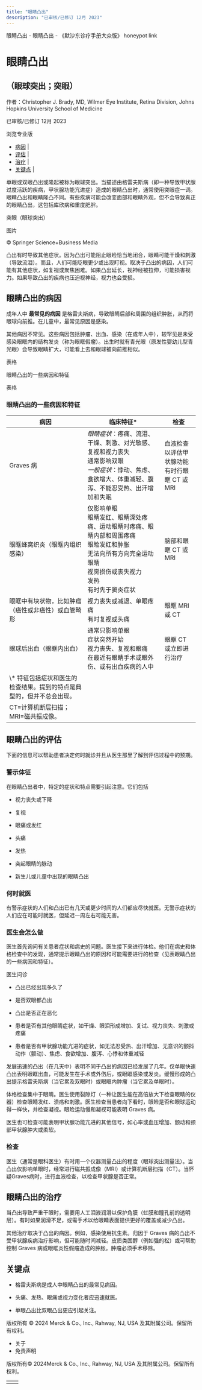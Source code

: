 ```yaml
---
title: "眼睛凸出"
description: "已审核/已修订 12月 2023"
---
```


﻿眼睛凸出 \- 眼睛凸出 \- 《默沙东诊疗手册大众版》 honeypot link

# 眼睛凸出

## （眼球突出；突眼）

作者：Christopher J. Brady, MD, Wilmer Eye Institute, Retina Division, Johns Hopkins
University School of Medicine

已审核/已修订 12月 2023

浏览专业版

- [病因](#病因_v6579003_zh) \|
- [评估](#评估_v6579007_zh) \|
- [治疗](#治疗_v6579120_zh) \|
- [关键点](#关键点_v6579124_zh) \|

单眼或双眼凸出或隆起被称为眼球突出。当描述由格雷夫斯病（即一种导致甲状腺过度活跃的疾病，甲状腺功能亢进症）造成的眼睛凸出时，通常使用突眼症一词。眼睛凸出和眼睛隆凸不同。有些疾病可能会改变面部和眼睛外观，但不会导致真正的眼睛凸出，这包括库欣病和重度肥胖。

突眼（眼球突出）



图片

© Springer Science+Business Media

凸出有时导致其他症状。因为凸出可能阻止眼睑恰当地闭合，眼睛可能干燥和刺激（导致流泪）。而且，人们可能眨眼更少或出现盯视。取决于凸出的病因，人们可能有其他症状，如复视或聚焦困难。如果凸出延长，视神经被拉伸，可能损害视力。如果导致凸出的疾病也压迫视神经，视力也会受损。

## 眼睛凸出的病因

成年人中 **最常见的病因** 是格雷夫斯病，导致眼睛后部和周围的组织肿胀，从而将眼球向前推。在儿童中，最常见原因是感染。

其他病因不常见。这些病因包括肿瘤、出血、感染（在成年人中），较罕见是未受感染眼眶内的结构发炎（称为眼眶假瘤）。出生时就有青光眼（原发性婴幼儿型青光眼）会导致眼睛扩大，可能看上去和眼球被向前推相似。

表格

眼睛凸出的一些病因和特征

表格

### 眼睛凸出的一些病因和特征

| 病因 | 临床特征\* | 检查 |
| --- | --- | --- |
| Graves 病 | _眼睛症状_：疼痛、流泪、干燥、刺激、对光敏感、复视和视力丧失<br>通常影响双眼 <br>_一般症状_：悸动、焦虑、食欲增大、体重减轻、腹泻、不能忍受热、出汗增加和失眠 | 血液检查以评估甲状腺功能 <br>有时行眼眶 CT 或 MRI |
| 眼眶蜂窝织炎（眼眶内组织感染） | 仅影响单眼<br>眼睛发红、眼睛深处疼痛、运动眼睛时疼痛、眼睛内部和周围疼痛 <br>眼睑发红和肿胀<br>无法向所有方向完全运动眼睛<br>视觉损伤或丧失视力<br>发热<br>有时先于窦炎症状 | 脑部和眼眶 CT 或 MRI |
| 眼眶中有块状物，比如肿瘤（癌性或非癌性）或血管畸形 | 视力丧失或减退、单眼疼痛<br>有时复视或头痛 | 眼眶 MRI 或 CT |
| 眼球后出血（眼眶内出血） | 通常只影响单眼 <br>症状突然开始<br>视力丧失、复视和眼痛<br>在最近有眼睛手术或眼外伤、或有出血疾病的人中 | 眼眶 CT 或立即进行治疗 |
| \\* 特征包括症状和医生的检查结果。提到的特点是典型的，但并不总会出现。 |
| CT=计算机断层扫描；MRI=磁共振成像。 |

## 眼睛凸出的评估

下面的信息可以帮助患者决定何时就诊并且从医生那里了解到评估过程中的预期。

### 警示体征

在眼睛凸出者中，特定的症状和特点需要引起注意。它们包括

- 视力丧失或下降

- 复视

- 眼痛或发红

- 头痛

- 发热

- 突起眼睛的脉动

- 新生儿或儿童中出现的眼睛凸出


### 何时就医

有警示症状的人们和凸出已有几天或更少时间的人们都应尽快就医。无警示症状的人们应在可能时就医，但延迟一周左右可能无害。

### 医生会怎么做

医生首先询问有关患者症状和病史的问题。医生接下来进行体检。他们在病史和体格检查中的发现，通常提示眼睛凸出的原因和可能需要进行的检查（见表眼睛凸出的一些病因和特征）。

医生问诊

- 凸出已经出现多久了

- 是否双眼都凸出

- 凸出是否正在恶化

- 患者是否有其他眼睛症状，如干燥、眼泪形成增加、复试、视力丧失、刺激或疼痛

- 患者是否有甲状腺功能亢进的症状，如无法忍受热、出汗增加、无意识的颤抖动作（颤动）、焦虑、食欲增加、腹泻、心悸和体重减轻


发展迅速的凸出（在几天中）表明不同于凸出的病因已经发展了几年。仅单眼快速凸出表明眼眶出血，可能发生在手术或外伤后，或眼眶感染或发炎。缓慢形成的凸出提示格雷夫斯病（当它累及双眼时）或眼眶内肿瘤（当它累及单眼时）。

体格检查集中于眼睛。医生使用裂隙灯（一种让医生能在高倍放大下检查眼睛的仪器）检查眼睛发红、溃疡和刺激。医生检查当患者向下看时，眼睑是否和眼球运动得一样快，并检查凝视。眼睑运动慢和凝视可能表明 Graves 病。

医生也可检查可能表明甲状腺功能亢进的其他信号，如心率或血压增加、颤动和颈部甲状腺肿大或柔软。

### 检查

医生（通常是眼科医生）有时用一个仪器测量凸出的程度（眼球突出测量法）。当凸出仅影响单眼时，经常进行磁共振成像（MRI）或计算机断层扫描（CT）。当怀疑Graves病时，进行血液检查，以检查甲状腺是否正常。

## 眼睛凸出的治疗

当凸出导致严重干眼时，需要用人工泪液润滑以保护角膜（虹膜和瞳孔前的透明层）。有时如果润滑不足，或需手术以给眼睛表面提供更好的覆盖或减少凸出。

其他治疗取决于凸出的病因。例如，感染使用抗生素。归因于 Graves 病的凸出不受甲状腺疾病治疗影响，但可能随时间减轻。皮质类固醇（例如强的松）或可帮助控制 Graves 病或眼眶炎性假瘤造成的肿胀。肿瘤必须手术移除。

## 关键点

- 格雷夫斯病是成人中眼睛凸出的最常见病因。

- 头痛、发热、眼痛或视力变化者应迅速就医。

- 单眼凸出比双眼凸出更应引起关注。




版权所有 © 2024
Merck & Co., Inc., Rahway, NJ, USA 及其附属公司。保留所有权利。

- 关于
- 免责声明

版权所有© 2024Merck & Co., Inc., Rahway, NJ, USA 及其附属公司。保留所有权利。

|     |     |
| --- | --- |
|  |  |